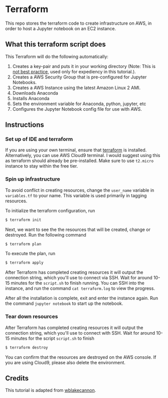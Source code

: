 # Terraform 

This repo stores the terraform code to create infrastructure on AWS, in order to host a Jupyter notebook on an EC2 instance. 

## What this terraform script does

This Terraform will do the following automatically:

1. Creates a key-pair and puts it in your working directory (Note: This is [not best practice](https://registry.terraform.io/providers/hashicorp/tls/latest/docs/resources/private_key), used only for expediency in this tutorial.).
2. Creates a AWS Security Group that is pre-configured for Jupyter Notebooks.
3. Creates a AWS Instance using the latest Amazon Linux 2 AMI.
4. Downloads Anaconda
5. Installs Anaconda
6. Sets the environment variable for Anaconda, python, jupyter, etc
7. Configures the Jupyter Notebook config file for use with AWS.

## Instructions

### Set up of IDE and terraform

If you are using your own terminal, ensure that [terraform](https://www.terraform.io/downloads.html) is installed. Alternatively, you can use AWS Cloud9 terminal. I would suggest using this as terraform should already be pre-installed. Make sure to use `t2.micro` instance to stay within the free tier. 

### Spin up infrastructure 

To avoid conflict in creating resources, change the `user_name` variable in `variables.tf` to your name. This variable is used primarily in tagging resources. 

To initialize the terraform configuration, run 

```bash
$ terraform init
```

Next, we want to see the the resources that will be created, change or destroyed. Run the following command

```bash
$ terraform plan
```

To execute the plan, run

```bash
$ terraform apply
```

After Terraform has completed creating resources it will output the connection string, which you'll use to connect via SSH. Wait for around 10-15 minutes for the `script.sh` to finish running. You can SSH into the instance, and run the command `cat terraform.log` to view the progress. 

After all the installation is complete, exit and enter the instance again. Run the command `jupyter notebook` to start up the notebook.

### Tear down resources

After Terraform has completed creating resources it will output the connection string, which you'll use to connect with SSH. Wait for around 10-15 minutes for the script `script.sh` to finish

```bash
$ terraform destroy
```
You can confirm that the resources are destroyed on the AWS console. If you are using Cloud9, please also delete the environment. 

## Credits

This tutorial is adapted from [wblakecannon](https://github.com/wblakecannon/terraform-jupyter).